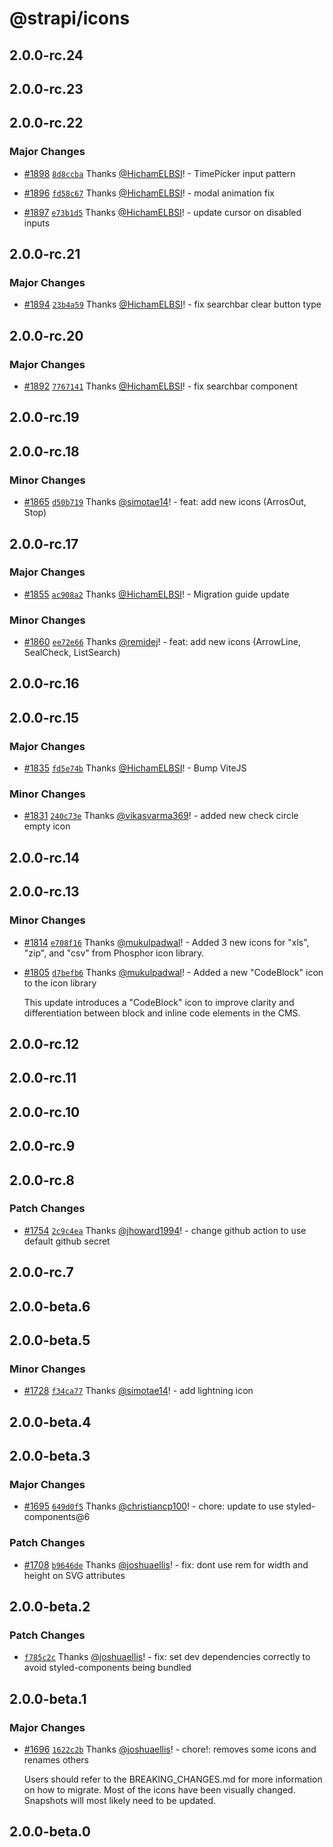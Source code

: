 # @strapi/icons

## 2.0.0-rc.24

## 2.0.0-rc.23

## 2.0.0-rc.22

### Major Changes

- [#1898](https://github.com/strapi/design-system/pull/1898) [`8d8ccba`](https://github.com/strapi/design-system/commit/8d8ccba4ab4313201b6f9b62bd72fd0bf8f84a9f) Thanks [@HichamELBSI](https://github.com/HichamELBSI)! - TimePicker input pattern

- [#1896](https://github.com/strapi/design-system/pull/1896) [`fd58c67`](https://github.com/strapi/design-system/commit/fd58c67c53dd718bb85cddf643093cc4d16a96cb) Thanks [@HichamELBSI](https://github.com/HichamELBSI)! - modal animation fix

- [#1897](https://github.com/strapi/design-system/pull/1897) [`e73b1d5`](https://github.com/strapi/design-system/commit/e73b1d56900f42ea4572fd2d9fc85fdb856e63c7) Thanks [@HichamELBSI](https://github.com/HichamELBSI)! - update cursor on disabled inputs

## 2.0.0-rc.21

### Major Changes

- [#1894](https://github.com/strapi/design-system/pull/1894) [`23b4a59`](https://github.com/strapi/design-system/commit/23b4a59bb993d2b8e7c37b118bd6daf57ddbd00c) Thanks [@HichamELBSI](https://github.com/HichamELBSI)! - fix searchbar clear button type

## 2.0.0-rc.20

### Major Changes

- [#1892](https://github.com/strapi/design-system/pull/1892) [`7767141`](https://github.com/strapi/design-system/commit/7767141e2a7e16480c114147b161d060bd3fb7de) Thanks [@HichamELBSI](https://github.com/HichamELBSI)! - fix searchbar component

## 2.0.0-rc.19

## 2.0.0-rc.18

### Minor Changes

- [#1865](https://github.com/strapi/design-system/pull/1865) [`d50b719`](https://github.com/strapi/design-system/commit/d50b71908357f657e33a8275a41549d3ad2190e3) Thanks [@simotae14](https://github.com/simotae14)! - feat: add new icons (ArrosOut, Stop)

## 2.0.0-rc.17

### Major Changes

- [#1855](https://github.com/strapi/design-system/pull/1855) [`ac908a2`](https://github.com/strapi/design-system/commit/ac908a2437760c0a79a55b558ac5835b02cf7078) Thanks [@HichamELBSI](https://github.com/HichamELBSI)! - Migration guide update

### Minor Changes

- [#1860](https://github.com/strapi/design-system/pull/1860) [`ee72e66`](https://github.com/strapi/design-system/commit/ee72e66426b7add9fd2cacbf3bdca8b4089da850) Thanks [@remidej](https://github.com/remidej)! - feat: add new icons (ArrowLine, SealCheck, ListSearch)

## 2.0.0-rc.16

## 2.0.0-rc.15

### Major Changes

- [#1835](https://github.com/strapi/design-system/pull/1835) [`fd5e74b`](https://github.com/strapi/design-system/commit/fd5e74b5f449975833e2eb3271fd271b1cddee88) Thanks [@HichamELBSI](https://github.com/HichamELBSI)! - Bump ViteJS

### Minor Changes

- [#1831](https://github.com/strapi/design-system/pull/1831) [`240c73e`](https://github.com/strapi/design-system/commit/240c73eafdbfd6e47e48e042eb45b4d0f1827f75) Thanks [@vikasvarma369](https://github.com/vikasvarma369)! - added new check circle empty icon

## 2.0.0-rc.14

## 2.0.0-rc.13

### Minor Changes

- [#1814](https://github.com/strapi/design-system/pull/1814) [`e708f16`](https://github.com/strapi/design-system/commit/e708f165b53abad14b4e939a0c4b45a456af3577) Thanks [@mukulpadwal](https://github.com/mukulpadwal)! - Added 3 new icons for "xls", "zip", and "csv" from Phosphor icon library.

- [#1805](https://github.com/strapi/design-system/pull/1805) [`d7befb6`](https://github.com/strapi/design-system/commit/d7befb644c6cbf9c4c4827730c65c986c019d200) Thanks [@mukulpadwal](https://github.com/mukulpadwal)! - Added a new "CodeBlock" icon to the icon library

  This update introduces a "CodeBlock" icon to improve clarity and differentiation between block and inline code elements in the CMS.

## 2.0.0-rc.12

## 2.0.0-rc.11

## 2.0.0-rc.10

## 2.0.0-rc.9

## 2.0.0-rc.8

### Patch Changes

- [#1754](https://github.com/strapi/design-system/pull/1754) [`2c9c4ea`](https://github.com/strapi/design-system/commit/2c9c4ea0727bbaed69152a26935f95f08cf4f915) Thanks [@jhoward1994](https://github.com/jhoward1994)! - change github action to use default github secret

## 2.0.0-rc.7

## 2.0.0-beta.6

## 2.0.0-beta.5

### Minor Changes

- [#1728](https://github.com/strapi/design-system/pull/1728) [`f34ca77`](https://github.com/strapi/design-system/commit/f34ca77bada3ed5c3b4ad5f3978c81701dd222e3) Thanks [@simotae14](https://github.com/simotae14)! - add lightning icon

## 2.0.0-beta.4

## 2.0.0-beta.3

### Major Changes

- [#1695](https://github.com/strapi/design-system/pull/1695) [`649d0f5`](https://github.com/strapi/design-system/commit/649d0f57cbcc595a84a23e762e47c281a661a906) Thanks [@christiancp100](https://github.com/christiancp100)! - chore: update to use styled-components@6

### Patch Changes

- [#1708](https://github.com/strapi/design-system/pull/1708) [`b9646de`](https://github.com/strapi/design-system/commit/b9646de19a4cc8a23cf1407af775d9c3420c4cc4) Thanks [@joshuaellis](https://github.com/joshuaellis)! - fix: dont use rem for width and height on SVG attributes

## 2.0.0-beta.2

### Patch Changes

- [`f785c2c`](https://github.com/strapi/design-system/commit/f785c2ca80b05c5df405aac1ebd767b2c59d4c53) Thanks [@joshuaellis](https://github.com/joshuaellis)! - fix: set dev dependencies correctly to avoid styled-components being bundled

## 2.0.0-beta.1

### Major Changes

- [#1696](https://github.com/strapi/design-system/pull/1696) [`1622c2b`](https://github.com/strapi/design-system/commit/1622c2be3fd2379cbbc15e6a408ccb6bedc6ea61) Thanks [@joshuaellis](https://github.com/joshuaellis)! - chore!: removes some icons and renames others

  Users should refer to the BREAKING_CHANGES.md for more information on how to migrate. Most of the icons have been visually changed. Snapshots will most likely need to be updated.

## 2.0.0-beta.0
